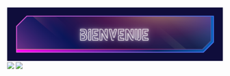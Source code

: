 <!---
stellaric/stellaric is a ✨ special ✨ repository because its `README.md` (this file) appears on your GitHub profile.
You can click the Preview link to take a look at your changes.
--->
![banner](https://github.com/stellaric/stellaric/blob/main/banner.png)
![](https://github-readme-stats.vercel.app/api/top-langs/?username=stellaric-s&theme=radical&hide_langs_below=8)
![](https://github-readme-stats.vercel.app/api?username=stellaric-s&show_icons=true&theme=radical&count_private=true)
